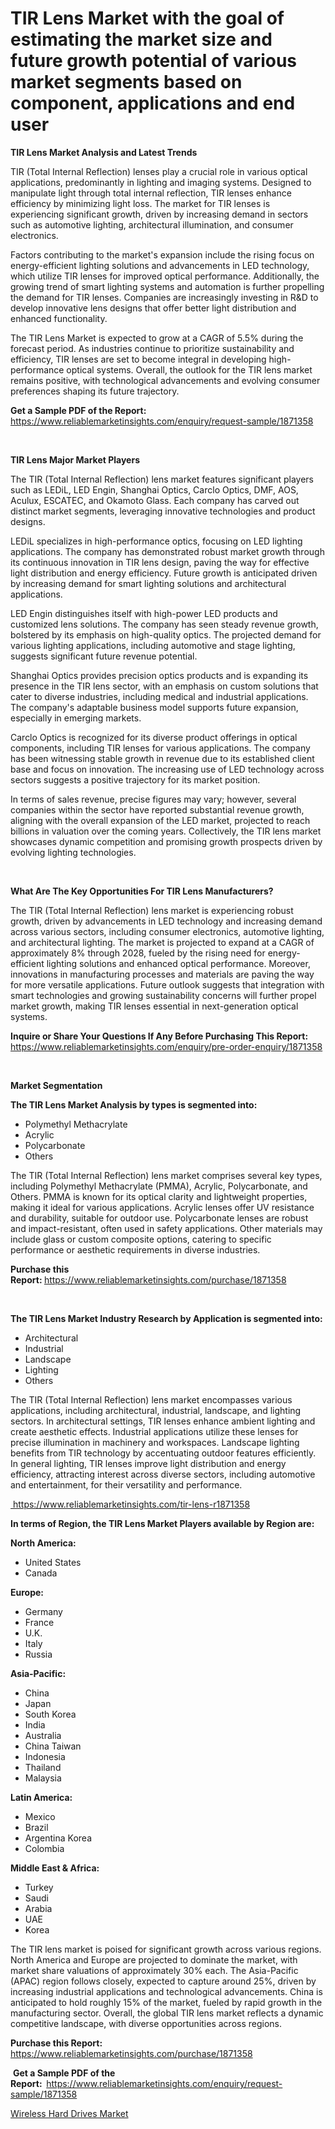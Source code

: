 <p><h1>TIR Lens Market with the goal of estimating the market size and future growth potential of various market segments based on component, applications and end user</h1></p><p><strong>TIR Lens Market Analysis and Latest Trends</strong></p>
<p><p>TIR (Total Internal Reflection) lenses play a crucial role in various optical applications, predominantly in lighting and imaging systems. Designed to manipulate light through total internal reflection, TIR lenses enhance efficiency by minimizing light loss. The market for TIR lenses is experiencing significant growth, driven by increasing demand in sectors such as automotive lighting, architectural illumination, and consumer electronics.</p><p>Factors contributing to the market's expansion include the rising focus on energy-efficient lighting solutions and advancements in LED technology, which utilize TIR lenses for improved optical performance. Additionally, the growing trend of smart lighting systems and automation is further propelling the demand for TIR lenses. Companies are increasingly investing in R&D to develop innovative lens designs that offer better light distribution and enhanced functionality.</p><p>The TIR Lens Market is expected to grow at a CAGR of 5.5% during the forecast period. As industries continue to prioritize sustainability and efficiency, TIR lenses are set to become integral in developing high-performance optical systems. Overall, the outlook for the TIR lens market remains positive, with technological advancements and evolving consumer preferences shaping its future trajectory.</p></p>
<p><strong>Get a Sample PDF of the Report:&nbsp;</strong> <a href="https://www.reliablemarketinsights.com/enquiry/request-sample/1871358?utm_campaign=3184&utm_medium=2&utm_source=Github&utm_content=ia&utm_term=06042025&utm_id=tir-lens">https://www.reliablemarketinsights.com/enquiry/request-sample/1871358</a></p>
<p>&nbsp;</p>
<p><strong>TIR Lens Major Market Players</strong></p>
<p><p>The TIR (Total Internal Reflection) lens market features significant players such as LEDiL, LED Engin, Shanghai Optics, Carclo Optics, DMF, AOS, Aculux, ESCATEC, and Okamoto Glass. Each company has carved out distinct market segments, leveraging innovative technologies and product designs.</p><p>LEDiL specializes in high-performance optics, focusing on LED lighting applications. The company has demonstrated robust market growth through its continuous innovation in TIR lens design, paving the way for effective light distribution and energy efficiency. Future growth is anticipated driven by increasing demand for smart lighting solutions and architectural applications.</p><p>LED Engin distinguishes itself with high-power LED products and customized lens solutions. The company has seen steady revenue growth, bolstered by its emphasis on high-quality optics. The projected demand for various lighting applications, including automotive and stage lighting, suggests significant future revenue potential.</p><p>Shanghai Optics provides precision optics products and is expanding its presence in the TIR lens sector, with an emphasis on custom solutions that cater to diverse industries, including medical and industrial applications. The company's adaptable business model supports future expansion, especially in emerging markets.</p><p>Carclo Optics is recognized for its diverse product offerings in optical components, including TIR lenses for various applications. The company has been witnessing stable growth in revenue due to its established client base and focus on innovation. The increasing use of LED technology across sectors suggests a positive trajectory for its market position.</p><p>In terms of sales revenue, precise figures may vary; however, several companies within the sector have reported substantial revenue growth, aligning with the overall expansion of the LED market, projected to reach billions in valuation over the coming years. Collectively, the TIR lens market showcases dynamic competition and promising growth prospects driven by evolving lighting technologies.</p></p>
<p>&nbsp;</p>
<p><strong>What Are The Key Opportunities For TIR Lens Manufacturers?</strong></p>
<p><p>The TIR (Total Internal Reflection) lens market is experiencing robust growth, driven by advancements in LED technology and increasing demand across various sectors, including consumer electronics, automotive lighting, and architectural lighting. The market is projected to expand at a CAGR of approximately 8% through 2028, fueled by the rising need for energy-efficient lighting solutions and enhanced optical performance. Moreover, innovations in manufacturing processes and materials are paving the way for more versatile applications. Future outlook suggests that integration with smart technologies and growing sustainability concerns will further propel market growth, making TIR lenses essential in next-generation optical systems.</p></p>
<p><strong>Inquire or Share Your Questions If Any Before Purchasing This Report:</strong> <a href="https://www.reliablemarketinsights.com/enquiry/pre-order-enquiry/1871358?utm_campaign=3184&utm_medium=2&utm_source=Github&utm_content=ia&utm_term=06042025&utm_id=tir-lens">https://www.reliablemarketinsights.com/enquiry/pre-order-enquiry/1871358</a></p>
<p>&nbsp;</p>
<p><strong>Market Segmentation</strong></p>
<p><strong>The TIR Lens Market Analysis by types is segmented into:</strong></p>
<p><ul><li>Polymethyl Methacrylate</li><li>Acrylic</li><li>Polycarbonate</li><li>Others</li></ul></p>
<p><p>The TIR (Total Internal Reflection) lens market comprises several key types, including Polymethyl Methacrylate (PMMA), Acrylic, Polycarbonate, and Others. PMMA is known for its optical clarity and lightweight properties, making it ideal for various applications. Acrylic lenses offer UV resistance and durability, suitable for outdoor use. Polycarbonate lenses are robust and impact-resistant, often used in safety applications. Other materials may include glass or custom composite options, catering to specific performance or aesthetic requirements in diverse industries.</p></p>
<p><strong>Purchase this Report:&nbsp;</strong><a href="https://www.reliablemarketinsights.com/purchase/1871358?utm_campaign=3184&utm_medium=2&utm_source=Github&utm_content=ia&utm_term=06042025&utm_id=tir-lens">https://www.reliablemarketinsights.com/purchase/1871358</a></p>
<p>&nbsp;</p>
<p><strong>The TIR Lens Market Industry Research by Application is segmented into:</strong></p>
<p><ul><li>Architectural</li><li>Industrial</li><li>Landscape</li><li>Lighting</li><li>Others</li></ul></p>
<p><p>The TIR (Total Internal Reflection) lens market encompasses various applications, including architectural, industrial, landscape, and lighting sectors. In architectural settings, TIR lenses enhance ambient lighting and create aesthetic effects. Industrial applications utilize these lenses for precise illumination in machinery and workspaces. Landscape lighting benefits from TIR technology by accentuating outdoor features efficiently. In general lighting, TIR lenses improve light distribution and energy efficiency, attracting interest across diverse sectors, including automotive and entertainment, for their versatility and performance.</p></p>
<p><a href="https://www.reliablemarketinsights.com/tir-lens-r1871358?utm_campaign=3184&utm_medium=2&utm_source=Github&utm_content=ia&utm_term=06042025&utm_id=tir-lens">&nbsp;https://www.reliablemarketinsights.com/tir-lens-r1871358</a></p>
<p><strong>In terms of Region, the TIR Lens Market Players available by Region are:</strong></p>
<p>
    <p> <strong> North America: </strong>
        <ul>
            <li>United States</li>
            <li>Canada</li>
        </ul>
        </p> 
    <p> <strong> Europe: </strong>
        <ul>
            <li>Germany</li>
            <li>France</li>
            <li>U.K.</li>
            <li>Italy</li>
            <li>Russia</li>
        </ul>
        </p> 
    <p> <strong> Asia-Pacific: </strong>
        <ul>
            <li>China</li>
            <li>Japan</li>
            <li>South Korea</li>
            <li>India</li>
            <li>Australia</li>
            <li>China Taiwan</li>
            <li>Indonesia</li>
            <li>Thailand</li>
            <li>Malaysia</li>
        </ul>
        </p> 
    <p> <strong> Latin America: </strong>
        <ul>
            <li>Mexico</li>
            <li>Brazil</li>
            <li>Argentina Korea</li>
            <li>Colombia</li>
        </ul>
        </p> 
    <p> <strong> Middle East & Africa: </strong>
        <ul>
            <li>Turkey</li>
            <li>Saudi</li>
            <li>Arabia</li>
            <li>UAE</li>
            <li>Korea</li>
        </ul>
    </p>
    </p>
<p><p>The TIR lens market is poised for significant growth across various regions. North America and Europe are projected to dominate the market, with market share valuations of approximately 30% each. The Asia-Pacific (APAC) region follows closely, expected to capture around 25%, driven by increasing industrial applications and technological advancements. China is anticipated to hold roughly 15% of the market, fueled by rapid growth in the manufacturing sector. Overall, the global TIR lens market reflects a dynamic competitive landscape, with diverse opportunities across regions.</p></p>
<p><strong>Purchase this Report: </strong><a href="https://www.reliablemarketinsights.com/purchase/1871358?utm_campaign=3184&utm_medium=2&utm_source=Github&utm_content=ia&utm_term=06042025&utm_id=tir-lens">https://www.reliablemarketinsights.com/purchase/1871358</a></p>
<p>&nbsp;<strong>Get a Sample PDF of the Report:&nbsp;&nbsp;</strong><a href="https://www.reliablemarketinsights.com/enquiry/request-sample/1871358?utm_campaign=3184&utm_medium=2&utm_source=Github&utm_content=ia&utm_term=06042025&utm_id=tir-lens">https://www.reliablemarketinsights.com/enquiry/request-sample/1871358</a></p>
<p><strong></strong></p>
<p><p><a href="https://github.com/sirayedantte/Market-Research-Report-List-1/blob/main/wireless-hard-drives-market.md?utm_campaign=3184&utm_medium=2&utm_source=Github&utm_content=ia&utm_term=06042025&utm_id=tir-lens">Wireless Hard Drives Market</a></p></p>